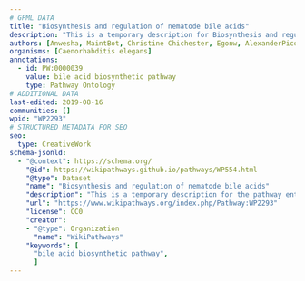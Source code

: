 ```yaml
---
# GPML DATA
title: "Biosynthesis and regulation of nematode bile acids"
description: "This is a temporary description for Biosynthesis and regulation of nematode bile acids"
authors: [Anwesha, MaintBot, Christine Chichester, Egonw, AlexanderPico]
organisms: [Caenorhabditis elegans]
annotations:
  - id: PW:0000039
    value: bile acid biosynthetic pathway
    type: Pathway Ontology
# ADDITIONAL DATA
last-edited: 2019-08-16
communities: []
wpid: "WP2293"
# STRUCTURED METADATA FOR SEO
seo:
  type: CreativeWork
schema-jsonld:
  - "@context": https://schema.org/
    "@id": https://wikipathways.github.io/pathways/WP554.html
    "@type": Dataset
    "name": "Biosynthesis and regulation of nematode bile acids"
    "description": "This is a temporary description for the pathway entitled: Biosynthesis and regulation of nematode bile acids"
    "url": "https://www.wikipathways.org/index.php/Pathway:WP2293"
    "license": CC0
    "creator":
    - "@type": Organization
      "name": "WikiPathways"
    "keywords": [
      "bile acid biosynthetic pathway",
      ]
---
```

